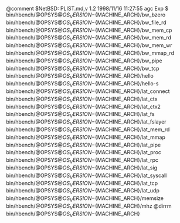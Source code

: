 @comment $NetBSD: PLIST.md,v 1.2 1998/11/16 11:27:55 agc Exp $
bin/hbench/@OPSYS@${OS_VERSION}-${MACHINE_ARCH}/bw_bzero
bin/hbench/@OPSYS@${OS_VERSION}-${MACHINE_ARCH}/bw_file_rd
bin/hbench/@OPSYS@${OS_VERSION}-${MACHINE_ARCH}/bw_mem_cp
bin/hbench/@OPSYS@${OS_VERSION}-${MACHINE_ARCH}/bw_mem_rd
bin/hbench/@OPSYS@${OS_VERSION}-${MACHINE_ARCH}/bw_mem_wr
bin/hbench/@OPSYS@${OS_VERSION}-${MACHINE_ARCH}/bw_mmap_rd
bin/hbench/@OPSYS@${OS_VERSION}-${MACHINE_ARCH}/bw_pipe
bin/hbench/@OPSYS@${OS_VERSION}-${MACHINE_ARCH}/bw_tcp
bin/hbench/@OPSYS@${OS_VERSION}-${MACHINE_ARCH}/hello
bin/hbench/@OPSYS@${OS_VERSION}-${MACHINE_ARCH}/hello-s
bin/hbench/@OPSYS@${OS_VERSION}-${MACHINE_ARCH}/lat_connect
bin/hbench/@OPSYS@${OS_VERSION}-${MACHINE_ARCH}/lat_ctx
bin/hbench/@OPSYS@${OS_VERSION}-${MACHINE_ARCH}/lat_ctx2
bin/hbench/@OPSYS@${OS_VERSION}-${MACHINE_ARCH}/lat_fs
bin/hbench/@OPSYS@${OS_VERSION}-${MACHINE_ARCH}/lat_fslayer
bin/hbench/@OPSYS@${OS_VERSION}-${MACHINE_ARCH}/lat_mem_rd
bin/hbench/@OPSYS@${OS_VERSION}-${MACHINE_ARCH}/lat_mmap
bin/hbench/@OPSYS@${OS_VERSION}-${MACHINE_ARCH}/lat_pipe
bin/hbench/@OPSYS@${OS_VERSION}-${MACHINE_ARCH}/lat_proc
bin/hbench/@OPSYS@${OS_VERSION}-${MACHINE_ARCH}/lat_rpc
bin/hbench/@OPSYS@${OS_VERSION}-${MACHINE_ARCH}/lat_sig
bin/hbench/@OPSYS@${OS_VERSION}-${MACHINE_ARCH}/lat_syscall
bin/hbench/@OPSYS@${OS_VERSION}-${MACHINE_ARCH}/lat_tcp
bin/hbench/@OPSYS@${OS_VERSION}-${MACHINE_ARCH}/lat_udp
bin/hbench/@OPSYS@${OS_VERSION}-${MACHINE_ARCH}/memsize
bin/hbench/@OPSYS@${OS_VERSION}-${MACHINE_ARCH}/mhz
@dirrm bin/hbench/@OPSYS@${OS_VERSION}-${MACHINE_ARCH}
